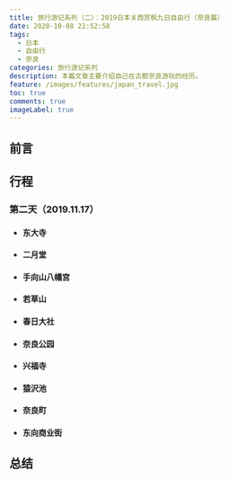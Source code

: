 ```yaml
---
title: 旅行游记系列（二）：2019日本关西赏枫九日自由行（奈良篇）
date: 2020-10-08 22:52:58
tags:
  - 日本
  - 自由行
  - 奈良
categories: 旅行游记系列
description: 本篇文章主要介绍自己在古都奈良游玩的经历。
feature: /images/features/japan_travel.jpg
toc: true
comments: true
imageLabel: true
---
```


## 前言


<!--more-->

## 行程

### 第二天（2019.11.17）

- #### 东大寺

- #### 二月堂

- #### 手向山八幡宫

- #### 若草山

- #### 春日大社

- #### 奈良公园

- #### 兴福寺

- #### 猿沢池

- #### 奈良町

- #### 东向商业街

## 总结
